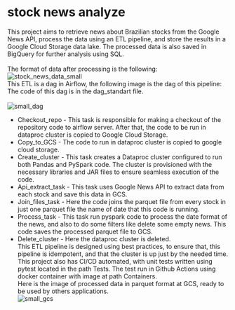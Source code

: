 # stock news analyze
This project aims to retrieve news about Brazilian stocks from the Google News API, process the data using an ETL pipeline, and store the results in a Google Cloud Storage data lake. The processed data is also saved in BigQuery for further analysis using SQL.<br>
<br>
The format of data after processing is the following: <br>
![stock_news_data_small](https://github.com/user-attachments/assets/5bdec10a-5950-4f83-bb5d-a5da326074d2)
<br>
This ETL is a dag in Airflow, the following image is the dag of this pipeline: The code of this dag is in the dag_standart file. <br>
<br>
 ![small_dag](https://github.com/user-attachments/assets/705c70fa-b713-4551-8927-052631b85e28)
<br>
 - Checkout_repo - This task is responsible for making a checkout of the repository code to airflow server. After that, the code to be run 
 in dataproc cluster is copied to Google Cloud Storage.<br>
- Copy_to_GCS - The code to run in dataproc cluster is copied to google cloud storage.<br>
- Create_cluster - This task creates a Dataproc cluster configured to run both Pandas and PySpark code. 
 The cluster is provisioned with the necessary libraries and JAR files to ensure seamless execution of the code.<br>
- Api_extract_task - This task uses Google News API to extract data from each stock and save this data in GCS.<br>
- Join_files_task - Here the code joins the parquet file from every stock in just one parquet file the name of date that this code is running.<br>
- Process_task - This task run pyspark code to process the date format of the news, and also to do some filters like delete some empty news.
This code saves the processed parquet file to GCS.<br>
- Delete_cluster - Here the dataproc cluster is deleted.<br>
This ETL pipeline is designed using best practices, to ensure that, this pipeline is idempotent, and that the cluster is up just by the needed time.
This project also has CI/CD automated, with unit tests written using pytest located in the path Tests. The test run in Github Actions using docker container 
with image at path Containers.<br>
Here is the image of processed data in parquet format at GCS, ready to be used by others applications.<br>
![small_gcs](https://github.com/user-attachments/assets/d8fe27fb-8e02-4de1-a12e-d324767385fe)
  <!--imagem das saidas do projeto(parquet no gcs, tabela do bigquery e gráfico com os dados) -->



